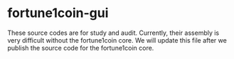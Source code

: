 # fortune1coin-gui

These source codes are for study and audit. Currently, their assembly is very difficult without the fortune1coin core. We will update this file after we publish the source code for the fortune1coin core.
